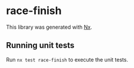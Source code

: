 # race-finish

This library was generated with [Nx](https://nx.dev).

## Running unit tests

Run `nx test race-finish` to execute the unit tests.
